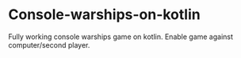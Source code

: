 # Console-warships-on-kotlin
Fully working console warships game on kotlin. Enable game against computer/second player.
